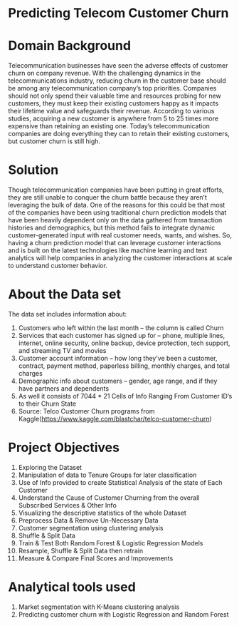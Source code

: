# Predicting Telecom Customer Churn
# Domain Background
Telecommunication businesses have seen the adverse effects of customer churn on company revenue.
With the challenging dynamics in the telecommunications industry, reducing churn in the customer
base should be among any telecommunication company’s top priorities.
Companies should not only spend their valuable time and resources probing for new customers, they
must keep their existing customers happy as it impacts their lifetime value and safeguards their
revenue.
According to various studies, acquiring a new customer is anywhere from 5 to 25 times more expensive
than retaining an existing one. Today’s telecommunication companies are doing everything they can to
retain their existing customers, but customer churn is still high.
# Solution
Though telecommunication companies have been putting in great efforts, they are still unable to
conquer the churn battle because they aren’t leveraging the bulk of data.
One of the reasons for this could be that most of the companies have been using traditional churn
prediction models that have been heavily dependent only on the data gathered from transaction
histories and demographics, but this method fails to integrate dynamic customer-generated input with
real customer needs, wants, and wishes.
So, having a churn prediction model that can leverage customer interactions and is built on the latest
technologies like machine learning and text analytics will help companies in analyzing the customer
interactions at scale to understand customer behavior.
# About the Data set
The data set includes information about:
1. Customers who left within the last month – the column is called Churn
2. Services that each customer has signed up for – phone, multiple lines, internet, online security,
online backup, device protection, tech support, and streaming TV and movies
3. Customer account information – how long they’ve been a customer, contract, payment method,
paperless billing, monthly charges, and total charges
4. Demographic info about customers – gender, age range, and if they have partners and
dependents
5. As well it consists of 7044 * 21 Cells of Info Ranging From Customer ID’s to their Churn State
6. Source: Telco Customer Churn programs from Kaggle(https://www.kaggle.com/blastchar/telco-customer-churn)
# Project Objectives
1. Exploring the Dataset
2. Manipulation of data to Tenure Groups for later classification
3. Use of Info provided to create Statistical Analysis of the state of Each Customer
4. Understand the Cause of Customer Churning from the overall Subscribed Services & Other Info
5. Visualizing the descriptive statistics of the whole Dataset
6. Preprocess Data & Remove Un-Necessary Data
7. Customer segmentation using clustering analysis
8. Shuffle & Split Data
9. Train & Test Both Random Forest & Logistic Regression Models
10. Resample, Shuffle & Split Data then retrain
11. Measure & Compare Final Scores and Improvements

# Analytical tools used

1. Market segmentation with K-Means clustering analysis
2. Predicting customer churn with Logistic Regression and Random Forest
